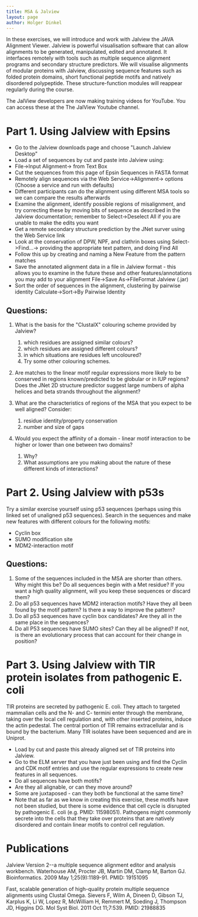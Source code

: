 ```yaml
---
title: MSA & Jalview
layout: page
author: Holger Dinkel
---
```


In these exercises, we will introduce and work with Jalview the JAVA Alignment Viewer. Jalview is powerful visualisation software that can allow alignments to be generated, manipulated, edited and annotated. It interfaces remotely with tools such as multiple sequence alignment programs and secondary structure predictors. We will visualise alignments of modular proteins with Jalview, discussing sequence features such as folded protein domains, short functional peptide motifs and natively disordered polypeptide. These structure-function modules will reappear regularly during the course.

The JalView developers are now making training videos for YouTube. You can access these at the The JalView Youtube channel.

Part 1. Using Jalview with Epsins
=================================

-   Go to the Jalview downloads page and choose "Launch Jalview Desktop"
-   Load a set of sequences by cut and paste into Jalview using:
-   File-\>Input Alignment-\> from Text Box
-   Cut the sequences from this page of Epsin Sequences in FASTA format
-   Remotely align sequences via the Web Service-\>Alignment-\> options (Choose a service and run with defaults)
-   Different participants can do the alignment using different MSA tools so we can compare the results afterwards
-   Examine the alignment, identify possible regions of misalignment, and try correcting these by moving bits of sequence as described in the Jalview documentation; remember to Select-\>Deselect All if you are unable to make the edits you want
-   Get a remote secondary structure prediction by the JNet surver using the Web Service link
-   Look at the conservation of DPW, NPF, and clathrin boxes using Select-\>Find...-\> providing the appropriate text pattern, and doing Find All
-   Follow this up by creating and naming a New Feature from the pattern matches
-   Save the annotated alignment data in a file in Jalview format - this allows you to examine in the future these and other features/annotations you may add to your alignment File-\>Save As-\>FileFormat Jalview (.jar)
-   Sort the order of sequences in the alignment, clustering by pairwise identity Calculate-\>Sort-\>By Pairwise Identity

Questions:
----------

1.  What is the basis for the "ClustalX" colouring scheme provided by Jalview?
    1.  which residues are assigned similar colours?
    2.  which residues are assigned different colours?
    3.  in which situations are residues left uncoloured?
    4.  Try some other colouring schemes.

2.  Are matches to the linear motif regular expressions more likely to be conserved in regions known/predicted to be globular or in IUP regions? Does the JNet 2D structure predictor suggest large numbers of alpha helices and beta strands throughout the alignment?
3.  What are the characteristics of regions of the MSA that you expect to be well aligned? Consider:
    1.  residue identity/property conservation
    2.  number and size of gaps

4.  Would you expect the affinity of a domain - linear motif interaction to be higher or lower than one between two domains?
    1.  Why?
    2.  What assumptions are you making about the nature of these different kinds of interactions?

Part 2. Using Jalview with p53s
===============================

Try a similar exercise yourself using p53 sequences (perhaps using this linked set of unaligned p53 sequences). Search in the sequences and make new features with different colours for the following motifs:

-   Cyclin box
-   SUMO modification site
-   MDM2-interaction motif

Questions:
----------

1.  Some of the sequences included in the MSA are shorter than others. Why might this be? Do all sequences begin with a Met residue? If you want a high quality alignment, will you keep these sequences or discard them?
2.  Do all p53 sequences have MDM2 interaction motifs? Have they all been found by the motif pattern? Is there a way to improve the pattern?
3.  Do all p53 sequences have cyclin box candidates? Are they all in the same place in the sequences?
4.  Do all P53 sequences have SUMO sites? Can they all be aligned? If not, is there an evolutionary process that can account for their change in position?

Part 3. Using Jalview with TIR protein isolates from pathogenic E. coli
=======================================================================

TIR proteins are secreted by pathogenic E. coli. They attach to targeted mammalian cells and the N- and C- termini enter through the membrane, taking over the local cell regulation and, with other inserted proteins, induce the actin pedestal. The central portion of TIR remains extracellular and is bound by the bacterium. Many TIR isolates have been sequenced and are in Uniprot.

-   Load by cut and paste this already aligned set of TIR proteins into Jalview.
-   Go to the ELM server that you have just been using and find the Cyclin and CDK motif entries and use the regular expressions to create new features in all sequences.
-   Do all sequences have both motifs?
-   Are they all alignable, or can they move around?
-   Some are juxtaposed - can they both be functional at the same time?
-   Note that as far as we know in creating this exercise, these motifs have not been studied, but there is some evidence that cell cycle is disrupted by pathogenic E. coli (e.g. PMID: 11598051). Pathogens might commonly secrete into the cells that they take over proteins that are natively disordered and contain linear motifs to control cell regulation.

Publications
============

Jalview Version 2--a multiple sequence alignment editor and analysis workbench. Waterhouse AM, Procter JB, Martin DM, Clamp M, Barton GJ. Bioinformatics. 2009 May 1;25(9):1189-91. PMID: 19151095

Fast, scalable generation of high-quality protein multiple sequence alignments using Clustal Omega. Sievers F, Wilm A, Dineen D, Gibson TJ, Karplus K, Li W, Lopez R, McWilliam H, Remmert M, Soeding J, Thompson JD, Higgins DG. Mol Syst Biol. 2011 Oct 11;7:539. PMID: 21988835
